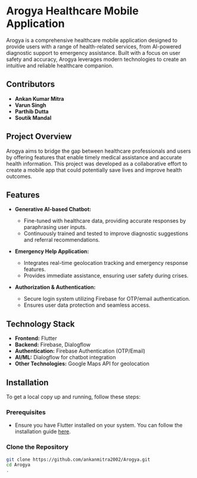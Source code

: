 # Arogya Healthcare Mobile Application

Arogya is a comprehensive healthcare mobile application designed to provide users with a range of health-related services, from AI-powered diagnostic support to emergency assistance. Built with a focus on user safety and accuracy, Arogya leverages modern technologies to create an intuitive and reliable healthcare companion.

## Contributors

- **Ankan Kumar Mitra**
- **Varun Singh**
- **Parthib Dutta**
- **Soutik Mandal**

## Project Overview

Arogya aims to bridge the gap between healthcare professionals and users by offering features that enable timely medical assistance and accurate health information. This project was developed as a collaborative effort to create a mobile app that could potentially save lives and improve health outcomes.

## Features

- **Generative AI-based Chatbot:**
  - Fine-tuned with healthcare data, providing accurate responses by paraphrasing user inputs.
  - Continuously trained and tested to improve diagnostic suggestions and referral recommendations.

- **Emergency Help Application:**
  - Integrates real-time geolocation tracking and emergency response features.
  - Provides immediate assistance, ensuring user safety during crises.

- **Authorization & Authentication:**
  - Secure login system utilizing Firebase for OTP/email authentication.
  - Ensures user data protection and seamless access.

## Technology Stack

- **Frontend:** Flutter
- **Backend:** Firebase, Dialogflow
- **Authentication:** Firebase Authentication (OTP/Email)
- **AI/ML:** Dialogflow for chatbot integration
- **Other Technologies:** Google Maps API for geolocation

## Installation

To get a local copy up and running, follow these steps:

### Prerequisites

- Ensure you have Flutter installed on your system. You can follow the installation guide [here](https://flutter.dev/docs/get-started/install).

### Clone the Repository

```bash
git clone https://github.com/ankanmitra2002/Arogya.git
cd Arogya
.

